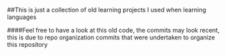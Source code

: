 ##This is just a collection of old learning projects I used when learning languages

####Feel free to have a look at this old code, the commits may look recent, this is due to repo organization commits that were undertaken to organize this repository
